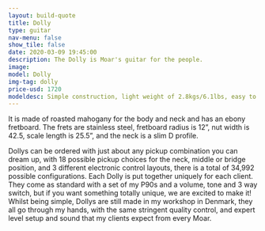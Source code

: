 ```yaml
---
layout: build-quote
title: Dolly
type: guitar
nav-menu: false
show_tile: false
date: 2020-03-09 19:45:00
description: The Dolly is Moar's guitar for the people.
image: 
model: Dolly
img-tag: dolly
price-usd: 1720
modeldesc: Simple construction, light weight of 2.8kgs/6.1lbs, easy to swap necks for different scale lengths, easy to swap pickups for different sounds, totally ambidextrous, totally modular, it is a stable, versatile and inspiring workhorse of a guitar.
---
```


It is made of roasted mahogany for the body and neck and has an ebony fretboard. The frets are stainless steel, fretboard radius is 12”, nut width is 42.5, scale length is 25.5”, and the neck is a slim D profile.

Dollys can be ordered with just about any pickup combination you can dream up, with 18 possible pickup choices for the neck, middle or bridge position, and 3 different electronic control layouts, there is a total of 34,992 possible configurations. Each Dolly is put together uniquely for each client. They come as standard with a set of my P90s and a volume, tone and 3 way switch, but if you want something totally unique, we are excited to make it!
Whilst being simple, Dollys are still made in my workshop in Denmark, they all go through my hands, with the same stringent quality control, and expert level setup and sound that my clients expect from every Moar.